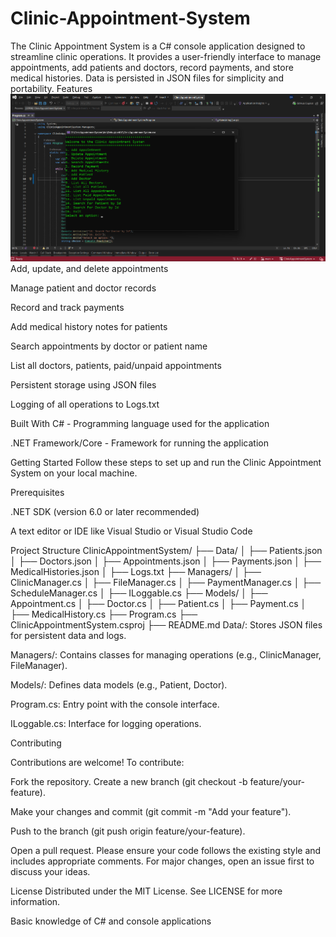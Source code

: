 # Clinic-Appointment-System
The Clinic Appointment System is a C# console application designed to streamline clinic operations. It provides a user-friendly interface to manage appointments, add patients and doctors, record payments, and store medical histories. Data is persisted in JSON files for simplicity and portability. Features
![Logo](RunScreen.png)
Add, update, and delete appointments

Manage patient and doctor records

Record and track payments

Add medical history notes for patients

Search appointments by doctor or patient name

List all doctors, patients, paid/unpaid appointments

Persistent storage using JSON files

Logging of all operations to Logs.txt

Built With
C# - Programming language used for the application

.NET Framework/Core - Framework for running the application

Getting Started
Follow these steps to set up and run the Clinic Appointment System on your local machine.

Prerequisites

.NET SDK (version 6.0 or later recommended)

A text editor or IDE like Visual Studio or Visual Studio Code

Project Structure
ClinicAppointmentSystem/
├── Data/
│   ├── Patients.json
│   ├── Doctors.json
│   ├── Appointments.json
│   ├── Payments.json
│   ├── MedicalHistories.json
│   ├── Logs.txt
├── Managers/
│   ├── ClinicManager.cs
│   ├── FileManager.cs
│   ├── PaymentManager.cs
│   ├── ScheduleManager.cs
│   ├── ILoggable.cs
├── Models/
│   ├── Appointment.cs
│   ├── Doctor.cs
│   ├── Patient.cs
│   ├── Payment.cs
│   ├── MedicalHistory.cs
├── Program.cs
├── ClinicAppointmentSystem.csproj
├── README.md
Data/: Stores JSON files for persistent data and logs.

Managers/: Contains classes for managing operations (e.g., ClinicManager, FileManager).

Models/: Defines data models (e.g., Patient, Doctor).

Program.cs: Entry point with the console interface.

ILoggable.cs: Interface for logging operations.

Contributing

Contributions are welcome! To contribute:

Fork the repository.
Create a new branch (git checkout -b feature/your-feature).

Make your changes and commit (git commit -m "Add your feature").

Push to the branch (git push origin feature/your-feature).

Open a pull request.
Please ensure your code follows the existing style and includes appropriate comments. For major changes, open an issue first to discuss your ideas.

License
Distributed under the MIT License. See LICENSE for more information.

Basic knowledge of C# and console applications

